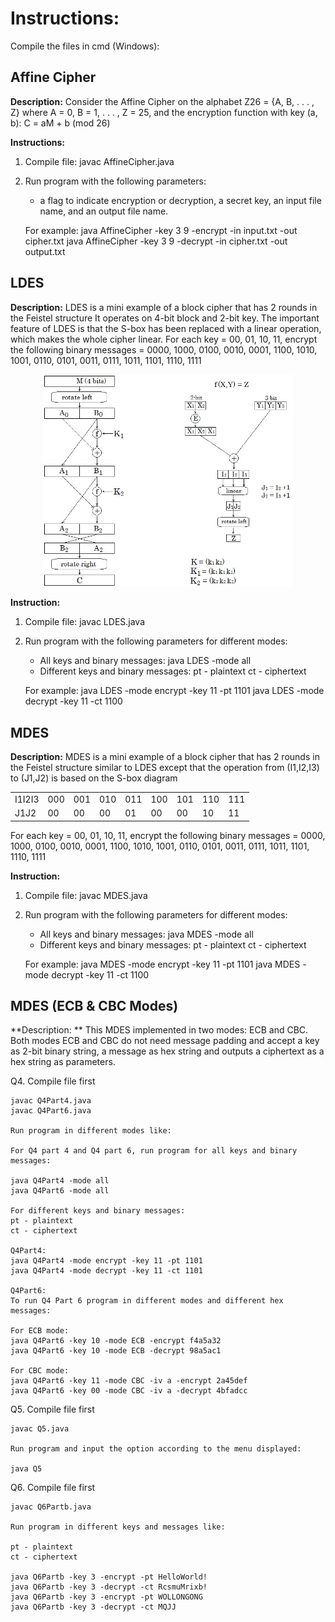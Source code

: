 # Instructions:

Compile the files in cmd (Windows):

## Affine Cipher
**Description:**
Consider the Affine Cipher on the alphabet Z26 = {A, B, . . . , Z} where A = 0, B = 1, . . . , Z = 25,
and the encryption function with key (a, b): C = aM + b (mod 26)

**Instructions:**
1. Compile file: javac AffineCipher.java

2. Run program with the following parameters:
   - a flag to indicate encryption or decryption, a secret key, an input file name, and an output file name.

   For example:
   java AffineCipher -key 3 9 -encrypt -in input.txt -out cipher.txt
   java AffineCipher -key 3 9 -decrypt -in cipher.txt -out output.txt


## LDES
**Description:**
LDES is a mini example of a block cipher that has 2 rounds in the Feistel structure
It operates on 4-bit block and 2-bit key. The important feature of LDES is that the S-box has been replaced with a linear operation, which makes the whole cipher linear.
For each key = 00, 01, 10, 11, encrypt the following binary messages = 0000, 1000, 0100, 0010, 0001, 1100, 1010, 1001, 0110, 0101, 0011, 0111, 1011, 1101, 1110, 1111

<p align="center"><img src="/Images/LDES_SBox.jpg" width="400"></p>

**Instruction:**
1. Compile file: javac LDES.java

2. Run program with the following parameters for different modes:
   - All keys and binary messages: java LDES -mode all
   - Different keys and binary messages:
     pt - plaintext
     ct - ciphertext

   For example:
   java LDES -mode encrypt -key 11 -pt 1101
   java LDES -mode decrypt -key 11 -ct 1100

## MDES
**Description:**
MDES is a mini example of a block cipher that has 2 rounds in the Feistel structure similar to LDES except that the operation from (I1,I2,I3) to (J1,J2) is based on the S-box diagram

<table>
      <tr><td>I1I2I3</td><td>000</td><td>001</td><td>010</td><td>011</td><td>100</td><td>101</td><td>110</td><td>111</td></tr>
      <tr><td>J1J2</td><td>00</td><td>00</td><td>00</td><td>01</td><td>00</td><td>00</td><td>10</td><td>11</td></tr>
</table>

For each key = 00, 01, 10, 11, encrypt the following binary messages = 0000, 1000, 0100, 0010, 0001, 1100, 1010, 1001, 0110, 0101, 0011, 0111, 1011, 1101, 1110, 1111

**Instruction:**
1. Compile file: javac MDES.java
2. Run program with the following parameters for different modes:
   - All keys and binary messages: java MDES -mode all
   - Different keys and binary messages:
     pt - plaintext
     ct - ciphertext

   For example:
   java MDES -mode encrypt -key 11 -pt 1101
   java MDES -mode decrypt -key 11 -ct 1100

## MDES (ECB & CBC Modes)
**Description: **
This MDES implemented in two modes: ECB and CBC. Both modes ECB and CBC do
not need message padding and accept a key as 2-bit binary string, a message as hex
string and outputs a ciphertext as a hex string as parameters.


Q4. Compile file first

    javac Q4Part4.java
    javac Q4Part6.java

    Run program in different modes like:

    For Q4 part 4 and Q4 part 6, run program for all keys and binary messages:

    java Q4Part4 -mode all
    java Q4Part6 -mode all

    For different keys and binary messages:
    pt - plaintext
    ct - ciphertext

    Q4Part4:
    java Q4Part4 -mode encrypt -key 11 -pt 1101
    java Q4Part4 -mode decrypt -key 11 -ct 1101

    Q4Part6:
    To run Q4 Part 6 program in different modes and different hex messages:

    For ECB mode:
    java Q4Part6 -key 10 -mode ECB -encrypt f4a5a32
    java Q4Part6 -key 10 -mode ECB -decrypt 98a5ac1

    For CBC mode:
    java Q4Part6 -key 11 -mode CBC -iv a -encrypt 2a45def
    java Q4Part6 -key 00 -mode CBC -iv a -decrypt 4bfadcc


Q5. Compile file first

    javac Q5.java

    Run program and input the option according to the menu displayed:

    java Q5


Q6. Compile file first

    javac Q6Partb.java

    Run program in different keys and messages like:

    pt - plaintext
    ct - ciphertext

    java Q6Partb -key 3 -encrypt -pt HelloWorld!
    java Q6Partb -key 3 -decrypt -ct RcsmuMrixb!
    java Q6Partb -key 3 -encrypt -pt WOLLONGONG
    java Q6Partb -key 3 -decrypt -ct MQJJ

